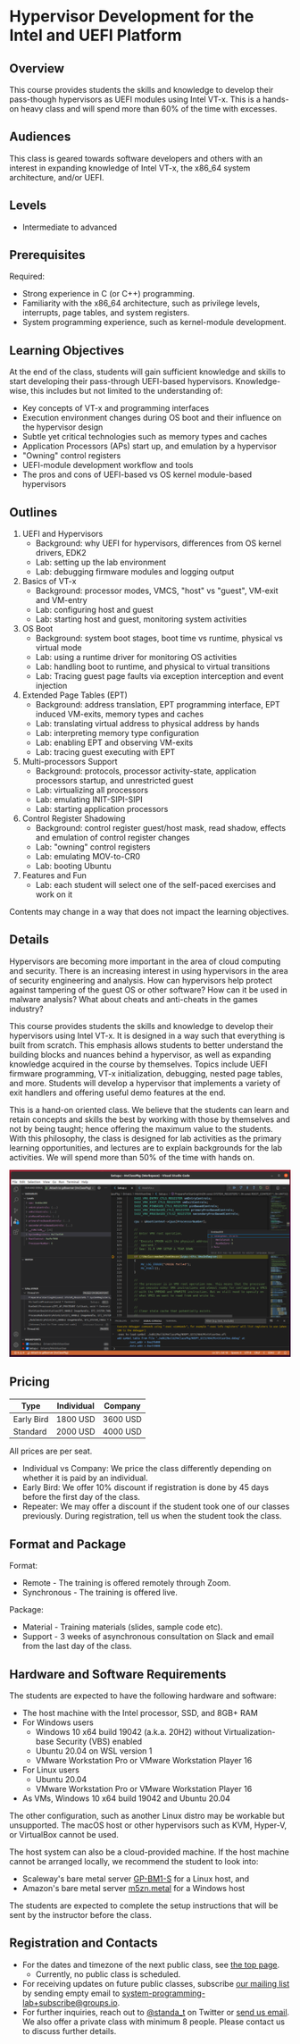 Hypervisor Development for the Intel and UEFI Platform
=======================================================

Overview
---------

This course provides students the skills and knowledge to develop their pass-though hypervisors as UEFI modules using Intel VT-x. This is a hands-on heavy class and will spend more than 60% of the time with excesses.

Audiences
----------

This class is geared towards software developers and others with an interest in expanding knowledge of Intel VT-x, the x86_64 system architecture, and/or UEFI.


Levels
-------

- Intermediate to advanced


Prerequisites
--------------

Required:
- Strong experience in C (or C++) programming.
- Familiarity with the x86_64 architecture, such as privilege levels, interrupts, page tables, and system registers.
- System programming experience, such as kernel-module development.


Learning Objectives
--------------------

At the end of the class, students will gain sufficient knowledge and skills to start developing their pass-through UEFI-based hypervisors. Knowledge-wise, this includes but not limited to the understanding of:
- Key concepts of VT-x and programming interfaces
- Execution environment changes during OS boot and their influence on the hypervisor design
- Subtle yet critical technologies such as memory types and caches
- Application Processors (APs) start up, and emulation by a hypervisor
- "Owning" control registers
- UEFI-module development workflow and tools
- The pros and cons of UEFI-based vs OS kernel module-based hypervisors


Outlines
---------

1. UEFI and Hypervisors
    - Background: why UEFI for hypervisors, differences from OS kernel drivers, EDK2
    - Lab: setting up the lab environment
    - Lab: debugging firmware modules and logging output
2. Basics of VT-x
    - Background: processor modes, VMCS, "host" vs "guest", VM-exit and VM-entry
    - Lab: configuring host and guest
    - Lab: starting host and guest, monitoring system activities
3. OS Boot
    - Background: system boot stages, boot time vs runtime, physical vs virtual mode
    - Lab: using a runtime driver for monitoring OS activities
    - Lab: handling boot to runtime, and physical to virtual transitions
    - Lab: Tracing guest page faults via exception interception and event injection
5. Extended Page Tables (EPT)
    - Background: address translation, EPT programming interface, EPT induced VM-exits, memory types and caches
    - Lab: translating virtual address to physical address by hands
    - Lab: interpreting memory type configuration
    - Lab: enabling EPT and observing VM-exits
    - Lab: tracing guest executing with EPT
6. Multi-processors Support
    - Background: protocols, processor activity-state, application processors startup, and unrestricted guest
    - Lab: virtualizing all processors
    - Lab: emulating INIT-SIPI-SIPI
    - Lab: starting application processors
7. Control Register Shadowing
    - Background: control register guest/host mask, read shadow, effects and emulation of control register changes
    - Lab: "owning" control registers
    - Lab: emulating MOV-to-CR0
    - Lab: booting Ubuntu
8. Features and Fun
    - Lab: each student will select one of the self-paced exercises and work on it

Contents may change in a way that does not impact the learning objectives.


Details
--------

Hypervisors are becoming more important in the area of cloud computing and security. There is an increasing interest in using hypervisors in the area of security engineering and analysis. How can hypervisors help protect against tampering of the guest OS or other software? How can it be used in malware analysis? What about cheats and anti-cheats in the games industry?

This course provides students the skills and knowledge to develop their hypervisors using Intel VT-x. It is designed in a way such that everything is built from scratch. This emphasis allows students to better understand the building blocks and nuances behind a hypervisor, as well as expanding knowledge acquired in the course by themselves. Topics include UEFI firmware programming, VT-x initialization, debugging, nested page tables, and more. Students will develop a hypervisor that implements a variety of exit handlers and offering useful demo features at the end.

This is a hand-on oriented class. We believe that the students can learn and retain concepts and skills the best by working with those by themselves and not by being taught; hence offering the maximum value to the students. With this philosophy, the class is designed for lab activities as the primary learning opportunities, and lectures are to explain backgrounds for the lab activities. We will spend more than 50% of the time with hands on.

![Hypervisor_Development_on_Intel_and_UEFI_Platform.png](/Images/Hypervisor_Development_on_Intel_and_UEFI_Platform.png)

Pricing
--------

| Type       | Individual | Company  |
|------------|------------|----------|
| Early Bird | 1800 USD   | 3600 USD |
| Standard   | 2000 USD   | 4000 USD |

All prices are per seat.

- Individual vs Company: We price the class differently depending on whether it is paid by an individual.
- Early Bird: We offer 10% discount if registration is done by 45 days before the first day of the class.
- Repeater: We may offer a discount if the student took one of our classes previously. During registration, tell us when the student took the class.


Format and Package
-------------------

Format:
- Remote - The training is offered remotely through Zoom.
- Synchronous - The training is offered live.

Package:
- Material - Training materials (slides, sample code etc).
- Support - 3 weeks of asynchronous consultation on Slack and email from the last day of the class.


Hardware and Software Requirements
-----------------------------------

The students are expected to have the following hardware and software:

- The host machine with the Intel processor, SSD, and 8GB+ RAM
- For Windows users
    - Windows 10 x64 build 19042 (a.k.a. 20H2) without Virtualization-base Security (VBS) enabled
    - Ubuntu 20.04 on WSL version 1
    - VMware Workstation Pro or VMware Workstation Player 16
- For Linux users
    - Ubuntu 20.04
    - VMware Workstation Pro or VMware Workstation Player 16
- As VMs, Windows 10 x64 build 19042 and Ubuntu 20.04

The other configuration, such as another Linux distro may be workable but unsupported. The macOS host or other hypervisors such as KVM, Hyper-V, or VirtualBox cannot be used.

The host system can also be a cloud-provided machine. If the host machine cannot be arranged locally, we recommend the student to look into:
- Scaleway's bare metal server [GP-BM1-S](https://www.scaleway.com/en/pricing) for a Linux host, and
- Amazon's bare metal server [m5zn.metal](https://aws.amazon.com/ec2/pricing/on-demand/) for a Windows host

The students are expected to complete the setup instructions that will be sent by the instructor before the class.


Registration and Contacts
--------------------------

- For the dates and timezone of the next public class, see [the top page](README.md).
    - Currently, no public class is scheduled.
- For receiving updates on future public classes, subscribe [our mailing list](https://groups.io/g/system-programming-lab) by sending empty email to [system-programming-lab+subscribe@groups.io](mailto:system-programming-lab+subscribe@groups.io?subject=Subscribe%20Request).
- For further inquiries, reach out to [@standa_t](https://twitter.com/standa_t) on Twitter or [send us email](mailto:tanda.sat@gmail.com?cc=bruce.dang@gmail.com&subject=Hypervisor%20Development%20for%20the%20Intel%20and%20UEFI%20Platform). We also offer a private class with minimum 8 people. Please contact us to discuss further details.
